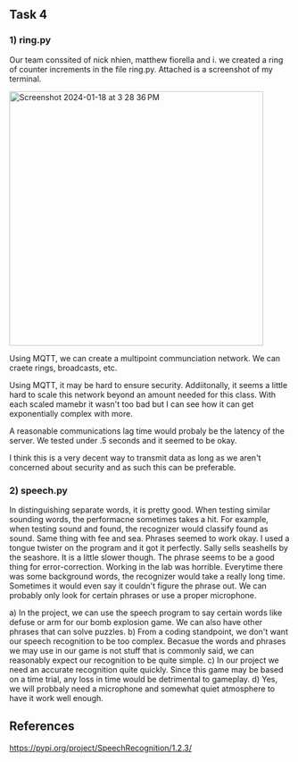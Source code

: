 ## Task 4

### 1) ring.py

Our team conssited of nick nhien, matthew fiorella and i. we created a ring of counter increments in the file ring.py.
Attached is a screenshot of my terminal.

<img width="455" alt="Screenshot 2024-01-18 at 3 28 36 PM" src="https://github.com/krishhshah/180DA-WarmUp/assets/95327144/1b5ad2a2-9c5a-4b29-abd3-661458b081d2">

Using MQTT, we can create a multipoint communciation network. We can craete rings, broadcasts, etc. 

Using MQTT, it may be hard to ensure security. Addiitonally, it seems a little hard to scale this network beyond an amount needed for this class. With each scaled mamebr it wasn't too bad but I can see how it can get exponentially complex with more.

A reasonable communications lag time would probaly be the latency of the server. We tested under .5 seconds and it seemed to be okay. 

I think this is a very decent way to transmit data as long as we aren't concerned about security and as such this can be preferable.

### 2) speech.py

In distinguishing separate words, it is pretty good.
When testing similar sounding words, the performacne sometimes takes a hit. For example, when testing sound and found, the recognizer would classify found as sound. Same thing with fee and sea.
Phrases seemed to work okay. I used a tongue twister on the program and it got it perfectly. Sally sells seashells by the seashore. It is a little slower though. The phrase seems to be a good thing for error-correction.
Working in the lab was horrible. Everytime there was some background words, the recognizer would take a really long time. Sometimes it would even say it couldn't figure the phrase out. We can probably only look for certain phrases or use a proper microphone.

a) In the project, we can use the speech program to say certain words like defuse or arm for our bomb explosion game. We can also have other phrases that can solve puzzles.
b) From a coding standpoint, we don't want our speech recognition to be too complex. Becasue the words and phrases we may use in our game is not stuff that is commonly said, we can reasonably expect our recognition to be quite simple.
c) In our project we need an accurate recognition quite quickly. Since this game may be based on a time trial, any loss in time would be detrimental to gameplay.
d) Yes, we will probbaly need a microphone and somewhat quiet atmosphere to have it work well enough.


## References
https://pypi.org/project/SpeechRecognition/1.2.3/
